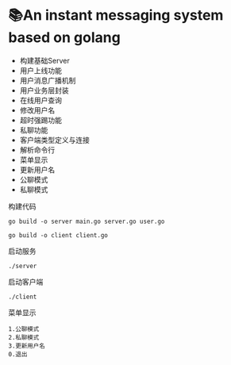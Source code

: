 # 📚An instant messaging system based on golang

- 构建基础Server
- 用户上线功能
- 用户消息广播机制
- 用户业务层封装
- 在线用户查询
- 修改用户名
- 超时强踢功能
- 私聊功能
- 客户端类型定义与连接
- 解析命令行
- 菜单显示
- 更新用户名
- 公聊模式
- 私聊模式

构建代码
```
go build -o server main.go server.go user.go

go build -o client client.go
```

启动服务
```
./server
```

启动客户端
```
./client
```

菜单显示
```
1.公聊模式
2.私聊模式
3.更新用户名
0.退出
```
